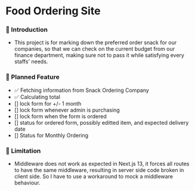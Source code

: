 # Food Ordering Site

### 🏁 Introduction

-   This project is for marking down the preferred order snack for our companies, so that we can check on the current budget from our finance department, making sure not to pass it while satisfying every staffs' needs.

### 🧳 Planned Feature

-   ✅ Fetching information from Snack Ordering Company
-   ✅ Calculating total
-   [] lock form for +/- 1 month
-   [] lock form whenever admin is purchasing
-   [] lock form when the form is ordered
-   [] status for ordered form, possibly editted item, and expected delivery date
-   [] Status for Monthly Ordering

### 🐜 Limitation

-   Middleware does not work as expected in Next.js 13, it forces all routes to have the same middleware, resulting in server side code broken in client side. So I have to use a workaround to mock a middleware behaviour.
